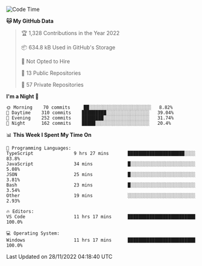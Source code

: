 <!--START_SECTION:waka-->
![Code Time](http://img.shields.io/badge/Code%20Time-3%2C317%20hrs%2051%20mins-blue)

**🐱 My GitHub Data** 

> 🏆 1,328 Contributions in the Year 2022
 > 
> 📦 634.8 kB Used in GitHub's Storage 
 > 
> 🚫 Not Opted to Hire
 > 
> 📜 13 Public Repositories 
 > 
> 🔑 57 Private Repositories  
 > 
**I'm a Night 🦉** 

```text
🌞 Morning    70 commits     ██░░░░░░░░░░░░░░░░░░░░░░░   8.82% 
🌆 Daytime    310 commits    █████████░░░░░░░░░░░░░░░░   39.04% 
🌃 Evening    252 commits    ████████░░░░░░░░░░░░░░░░░   31.74% 
🌙 Night      162 commits    █████░░░░░░░░░░░░░░░░░░░░   20.4%

```


📊 **This Week I Spent My Time On** 

```text
💬 Programming Languages: 
TypeScript               9 hrs 27 mins       █████████████████████░░░░   83.8% 
JavaScript               34 mins             █░░░░░░░░░░░░░░░░░░░░░░░░   5.08% 
JSON                     25 mins             █░░░░░░░░░░░░░░░░░░░░░░░░   3.81% 
Bash                     23 mins             █░░░░░░░░░░░░░░░░░░░░░░░░   3.54% 
Other                    19 mins             ░░░░░░░░░░░░░░░░░░░░░░░░░   2.93%

🔥 Editors: 
VS Code                  11 hrs 17 mins      █████████████████████████   100.0%

💻 Operating System: 
Windows                  11 hrs 17 mins      █████████████████████████   100.0%

```


 Last Updated on 28/11/2022 04:18:40 UTC
<!--END_SECTION:waka-->

